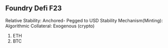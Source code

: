 ## Foundry Defi F23
Relative Stability: Anchored- Pegged to USD
Stability Mechanism(Minting): Algorithmic
Collateral: Exogenous (crypto)
  1. ETH
  2. BTC


